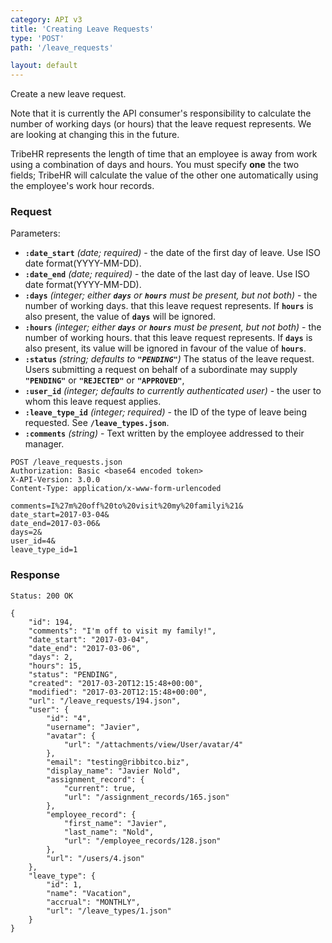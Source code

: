 ```yaml
---
category: API v3
title: 'Creating Leave Requests'
type: 'POST'
path: '/leave_requests'

layout: default
---
```


Create a new leave request.

Note that it is currently the API consumer's responsibility to calculate the number of working days (or
hours) that the leave request represents. We are looking at changing this in the future.

TribeHR represents the length of time that an employee is away from work using a combination of days
and hours. You must specify **one** the two fields; TribeHR will calculate the value of the other one
automatically using the employee's work hour records.

### Request

Parameters:

- **`:date_start`** *(date; required)* - the date of the first day of leave. Use ISO date format(YYYY-MM-DD).
- **`:date_end`** *(date; required)* - the date of the last day of leave. Use ISO date format(YYYY-MM-DD).
- **`:days`** *(integer; either **`days`** or **`hours`** must be present, but not both)* - the number of working days.
  that this leave request represents. If **`hours`** is also present, the value of **`days`** will be ignored.
- **`:hours`** *(integer; either **`days`** or **`hours`** must be present, but not both)* - the number of working hours.
  that this leave request represents. If **`days`** is also present, its value will be ignored in favour of the
  value of **`hours`**.
- **`:status`** *(string; defaults to **`"PENDING"`**)* The status of the leave request. Users submitting a request on 
  behalf of a subordinate may supply **`"PENDING"`** or **`"REJECTED"`** or **`"APPROVED"`**,
- **`:user_id`** *(integer; defaults to currently authenticated user)* - the user to whom this leave request applies.
- **`:leave_type_id`** *(integer; required)* - the ID of the type of leave being requested. See **`/leave_types.json`**.
- **`:comments`** *(string)* - Text written by the employee addressed to their manager.

```
POST /leave_requests.json
Authorization: Basic <base64 encoded token> 
X-API-Version: 3.0.0
Content-Type: application/x-www-form-urlencoded

comments=I%27m%20off%20to%20visit%20my%20familyi%21&
date_start=2017-03-04&
date_end=2017-03-06&
days=2&
user_id=4&
leave_type_id=1
```

### Response
```
Status: 200 OK
```

```
{
	"id": 194,
	"comments": "I'm off to visit my family!",
	"date_start": "2017-03-04",
	"date_end": "2017-03-06",
	"days": 2,
	"hours": 15,
	"status": "PENDING",
	"created": "2017-03-20T12:15:48+00:00",
	"modified": "2017-03-20T12:15:48+00:00",
	"url": "/leave_requests/194.json",
	"user": {
		"id": "4",
		"username": "Javier",
		"avatar": {
			"url": "/attachments/view/User/avatar/4"
		},
		"email": "testing@ribbitco.biz",
		"display_name": "Javier Nold",
		"assignment_record": {
			"current": true,
			"url": "/assignment_records/165.json"
		},
		"employee_record": {
			"first_name": "Javier",
			"last_name": "Nold",
			"url": "/employee_records/128.json"
		},
		"url": "/users/4.json"
	},
	"leave_type": {
		"id": 1,
		"name": "Vacation",
		"accrual": "MONTHLY",
		"url": "/leave_types/1.json"
	}
}
```